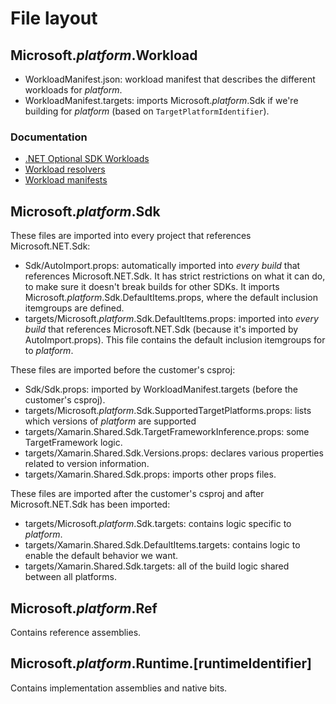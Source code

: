 # File layout

## Microsoft._platform_.Workload

* WorkloadManifest.json: workload manifest that describes the different
  workloads for _platform_.
* WorkloadManifest.targets: imports Microsoft._platform_.Sdk if we're building
  for _platform_ (based on `TargetPlatformIdentifier`).

### Documentation

* [.NET Optional SDK
  Workloads](https://github.com/dotnet/designs/blob/main/accepted/2020/workloads/workloads.md)
* [Workload
  resolvers](https://github.com/dotnet/designs/blob/main/accepted/2020/workloads/workload-resolvers.md)
* [Workload manifests](https://github.com/dotnet/designs/pull/120)

## Microsoft._platform_.Sdk

These files are imported into every project that references Microsoft.NET.Sdk:

* Sdk/AutoImport.props: automatically imported into _every build_ that
  references Microsoft.NET.Sdk. It has strict restrictions on what it can do,
  to make sure it doesn't break builds for other SDKs. It imports
  Microsoft._platform_.Sdk.DefaultItems.props, where the default inclusion
  itemgroups are defined.
* targets/Microsoft._platform_.Sdk.DefaultItems.props: imported into _every build_
  that references Microsoft.NET.Sdk (because it's imported by
  AutoImport.props). This file contains the default inclusion itemgroups for
  to _platform_.

These files are imported before the customer's csproj:

* Sdk/Sdk.props: imported by WorkloadManifest.targets (before the customer's
  csproj).
* targets/Microsoft._platform_.Sdk.SupportedTargetPlatforms.props: lists which
  versions of _platform_ are supported
* targets/Xamarin.Shared.Sdk.TargetFrameworkInference.props: some TargetFramework
  logic.
* targets/Xamarin.Shared.Sdk.Versions.props: declares various properties related to
  version information.
* targets/Xamarin.Shared.Sdk.props: imports other props files.

These files are imported after the customer's csproj and after Microsoft.NET.Sdk has been imported:

* targets/Microsoft._platform_.Sdk.targets: contains logic specific to _platform_.
* targets/Xamarin.Shared.Sdk.DefaultItems.targets: contains logic to enable the
  default behavior we want.
* targets/Xamarin.Shared.Sdk.targets: all of the build logic shared between all
  platforms.

## Microsoft._platform_.Ref

Contains reference assemblies.

## Microsoft._platform_.Runtime.[runtimeIdentifier]

Contains implementation assemblies and native bits.
